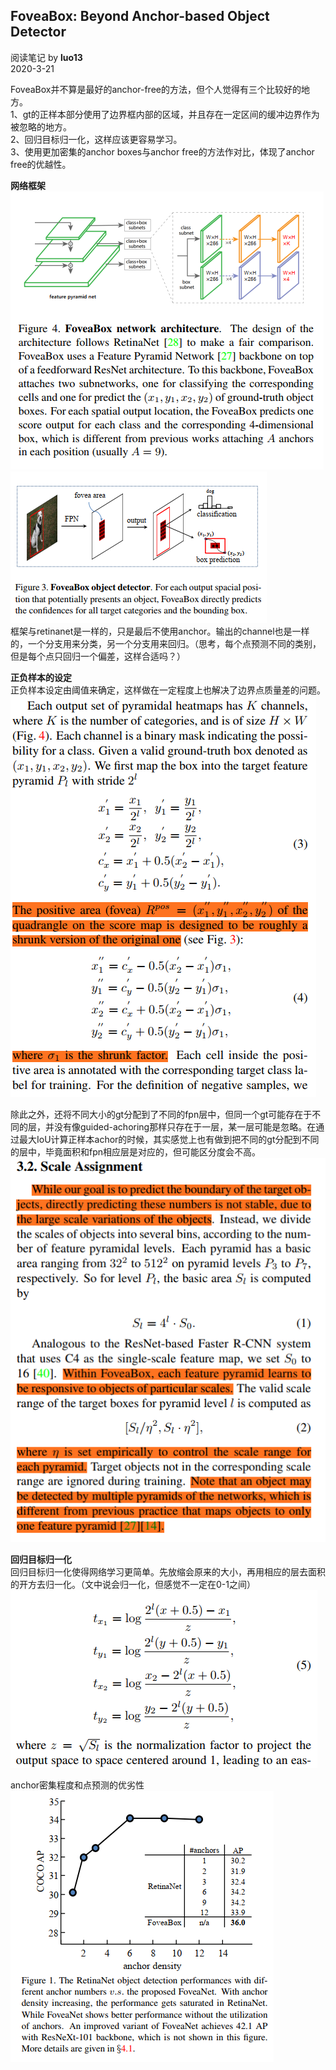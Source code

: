 ## FoveaBox: Beyond Anchor-based Object Detector
阅读笔记 by **luo13**  
2020-3-21  

FoveaBox并不算是最好的anchor-free的方法，但个人觉得有三个比较好的地方。  
1、gt的正样本部分使用了边界框内部的区域，并且存在一定区间的缓冲边界作为被忽略的地方。  
2、回归目标归一化，这样应该更容易学习。  
3、使用更加密集的anchor boxes与anchor free的方法作对比，体现了anchor free的优越性。  

**网络框架**  
![框架](../../../img/foveanet/框架.png)  
![预测示意图](../../../img/foveanet/预测示意图.png)  
框架与retinanet是一样的，只是最后不使用anchor。输出的channel也是一样的，一个分支用来分类，另一个分支用来回归。（思考，每个点预测不同的类别，但是每个点只回归一个偏差，这样合适吗？）  

**正负样本的设定**  
正负样本设定由阈值来确定，这样做在一定程度上也解决了边界点质量差的问题。  
![正负样本的设定](../../../img/foveanet/正负样本的设定.png)  

除此之外，还将不同大小的gt分配到了不同的fpn层中，但同一个gt可能存在于不同的层，并没有像guided-achoring那样只存在于一层，某一层可能是忽略。在通过最大IoU计算正样本achor的时候，其实感觉上也有做到把不同的gt分配到不同的层中，毕竟面积和fpn相应层是对应的，但可能区分度会不高。    
![层间预测](../../../img/foveanet/层间预测.png)  

**回归目标归一化**  
回归目标归一化使得网络学习更简单。先放缩会原来的大小，再用相应的层去面积的开方去归一化。（文中说会归一化，但感觉不一定在0-1之间）  
![预测目标](../../../img/foveanet/预测目标.png)  

anchor密集程度和点预测的优劣性  
![retinanet的anchor数目](../../../img/foveanet/retinanet的anchor数目.png)  
